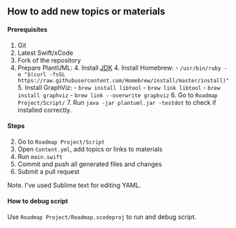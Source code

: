 ## How to add new topics or materials

#### Prerequisites

1. Git
2. Latest Swift/xCode
3. Fork of the repository
4. Prepare PlantUML:
	4. Install [JDK](http://www.oracle.com/technetwork/java/javase/downloads/jdk9-downloads-3848520.html)
	4. Install Homebrew:
		- `/usr/bin/ruby -e "$(curl -fsSL https://raw.githubusercontent.com/Homebrew/install/master/install)"`
	5. Install GraphViz:
		- `brew install libtool`
		- `brew link libtool`
		- `brew install graphviz`
		- `brew link --overwrite graphviz`
	6. Go to `Roadmap Project/Script/` 
	7. Run `java -jar plantuml.jar -testdot` to check if installed correctly.


#### Steps
2. Go to `Roadmap Project/Script`
3. Open `Content.yml`, add topics or links to materials
4. Run `main.swift`
5. Commit and push all generated files and changes
6. Submit a pull request

Note. I've used Sublime text for editing YAML.

#### How to debug script
Use `Roadmap Project/Roadmap.xcodeproj` to run and debug script.